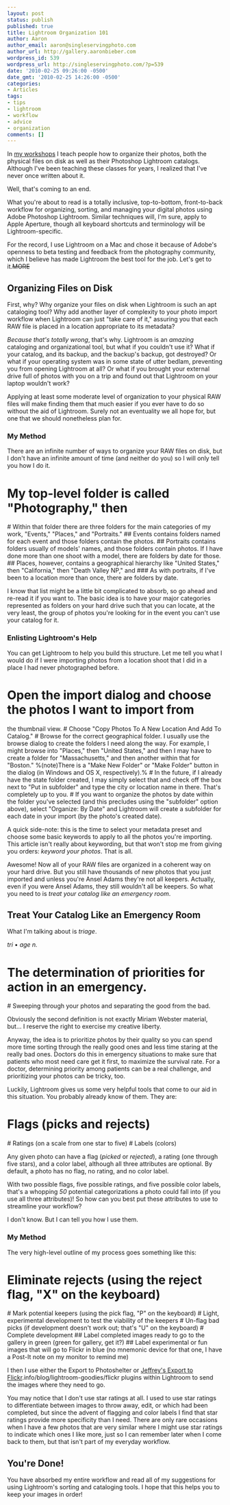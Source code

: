 ```yaml
---
layout: post
status: publish
published: true
title: Lightroom Organization 101
author: Aaron
author_email: aaron@singleservingphoto.com
author_url: http://gallery.aaronbieber.com
wordpress_id: 539
wordpress_url: http://singleservingphoto.com/?p=539
date: '2010-02-25 09:26:00 -0500'
date_gmt: '2010-02-25 14:26:00 -0500'
categories:
- Articles
tags:
- tips
- lightroom
- workflow
- advice
- organization
comments: []
---
```

In [my workshops](http://artphotoworkshops.com) I teach people how to
organize their photos, both the physical files on disk as well as their
Photoshop Lightroom catalogs. Although I've been teaching these classes
for years, I realized that I've never once written about it.

Well, that's coming to an end.

What you're about to read is a totally inclusive, top-to-bottom,
front-to-back workflow for organizing, sorting, and managing your
digital photos using Adobe Photoshop Lightroom. Similar techniques will,
I'm sure, apply to Apple Aperture, though all keyboard shortcuts and
terminology will be Lightroom-specific.

For the record, I use Lightroom on a Mac and chose it because of Adobe's
openness to beta testing and feedback from the photography community,
which I believe has made Lightroom the best tool for the job. Let's get
to it.~~MORE~~

## Organizing Files on Disk

First, why? Why organize your files on disk when Lightroom is such an
apt cataloging tool? Why add another layer of complexity to your photo
import workflow when Lightroom can just "take care of it," assuring you
that each RAW file is placed in a location appropriate to its metadata?

*Because that's totally wrong*, that's why. Lightroom is an
_amazing_ cataloging and organizational tool, but what if you couldn't
use it? What if your catalog, and its backup, and the backup's backup,
got destroyed? Or what if your operating system was in some state of
utter bedlam, preventing you from opening Lightroom at all? Or what if
you brought your external drive full of photos with you on a trip and
found out that Lightroom on your laptop wouldn't work?

Applying at least some moderate level of organization to your physical
RAW files will make finding them that much easier if you ever have to do
so without the aid of Lightroom. Surely not an eventuality we all hope
for, but one that we should nonetheless plan for.

### My Method

There are an infinite number of ways to organize your RAW files on disk,
but I don't have an infinite amount of time (and neither do you) so I
will only tell you how I do it.

# My top-level folder is called "Photography," then
 \# Within that folder there are three folders for the main categories
of my work, "Events," "Places," and "Portraits."
 \#\# Events contains folders named for each event and those folders
contain the photos.
 \#\# Portraits contains folders usually of models' names, and those
folders contain photos. If I have done more than one shoot with a model,
there are folders by date for those.
 \#\# Places, however, contains a geographical hierarchy like "United
States," then "California," then "Death Valley NP," and
 \#\#\# As with portraits, if I've been to a location more than once,
there are folders by date.

I know that list might be a little bit complicated to absorb, so go
ahead and re-read it if you want to. The basic idea is to have your
major categories represented as folders on your hard drive such that you
can locate, at the very least, the group of photos you're looking for in
the event you can't use your catalog for it.

### Enlisting Lightroom's Help

You can get Lightroom to help you build this structure. Let me tell you
what I would do if I were importing photos from a location shoot that I
did in a place I had never photographed before.

# Open the import dialog and choose the photos I want to import from
the thumbnail view.
 \# Choose "Copy Photos To A New Location And Add To Catalog."
 \# Browse for the correct geographical folder. I usually use the browse
dialog to create the folders I need along the way. For example, I might
browse into "Places," then "United States," and then I may have to
create a folder for "Massachusetts," and then another within that for
"Boston." %(note)There is a "Make New Folder" or "Make Folder" button in
the dialog (in Windows and OS X, respectively).%
 \# In the future, if I already have the state folder created, I may
simply select that and check off the box next to "Put in subfolder" and
type the city or location name in there. That's completely up to you.
 \# If you want to organize the photos by date within the folder you've
selected (and this precludes using the "subfolder" option above), select
"Organize: By Date" and Lightroom will create a subfolder for each date
in your import (by the photo's created date).

A quick side-note: this is the time to select your metadata preset and
choose some basic keywords to apply to all the photos you're importing.
This article isn't really about keywording, but that won't stop me from
giving you orders: *keyword your photos*. That is all.

Awesome! Now all of your RAW files are organized in a coherent way on
your hard drive. But you still have thousands of new photos that you
just imported and unless you're Ansel Adams they're not all keepers.
Actually, even if you were Ansel Adams, they still wouldn't all be
keepers. So what you need to is _treat your catalog like an emergency
room_.

## Treat Your Catalog Like an Emergency Room

What I'm talking about is _triage_.

*tri* • *age* _n._

# The determination of priorities for action in an emergency.
 \# Sweeping through your photos and separating the good from the bad.

Obviously the second definition is not exactly Miriam Webster material,
but... I reserve the right to exercise my creative liberty.

Anyway, the idea is to prioritize photos by their quality so you can
spend more time sorting through the really good ones and less time
staring at the really bad ones. Doctors do this in emergency situations
to make sure that patients who most need care get it first, to maximize
the survival rate. For a doctor, determining priority among patients can
be a real challenge, and prioritizing your photos can be tricky, too.

Luckily, Lightroom gives us some very helpful tools that come to our aid
in this situation. You probably already know of them. They are:

# Flags (picks and rejects)
 \# Ratings (on a scale from one star to five)
 \# Labels (colors)

Any given photo can have a flag (_picked_ or _rejected_), a rating
(one through five stars), and a color label, although all three
attributes are optional. By default, a photo has no flag, no rating, and
no color label.

With two possible flags, five possible ratings, and five possible color
labels, that's a whopping _50_ potential categorizations a photo could
fall into (if you use all three attributes)! So how can you best put
these attributes to use to streamline your workflow?

I don't know. But I can tell you how I use them.

### My Method

The very high-level outline of my process goes something like this:

# Eliminate rejects (using the reject flag, "X" on the keyboard)
 \# Mark potential keepers (using the pick flag, "P" on the keyboard)
 \# Light, experimental development to test the viability of the
keepers
 \# Un-flag bad picks (if development doesn't work out; that's "U" on
the keyboard)
 \# Complete development
 \#\# Label completed images ready to go to the gallery in green (green
for gallery, get it?)
 \#\# Label experimental or fun images that will go to Flickr in blue
(no mnemonic device for that one, I have a Post-It note on my monitor to
remind me)

I then I use either the Export to Photoshelter or [Jeffrey's Export to
Flickr](http://regex).info/blog/lightroom-goodies/flickr plugins within
Lightroom to send the images where they need to go.

You may notice that I don't use star ratings at all. I used to use star
ratings to differentiate between images to throw away, edit, or which
had been completed, but since the advent of flagging and color labels I
find that star ratings provide more specificity than I need. There are
only rare occasions when I have a few photos that are very similar where
I might use star ratings to indicate which ones I like more, just so I
can remember later when I come back to them, but that isn't part of my
everyday workflow.

## You're Done!

You have absorbed my entire workflow and read all of my suggestions for
using Lightroom's sorting and cataloging tools. I hope that this helps
you to keep your images in order!
